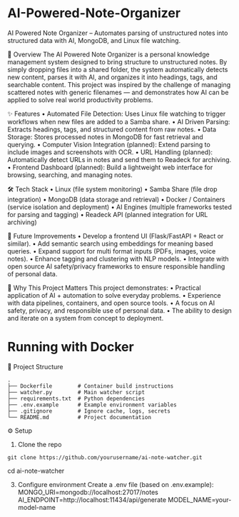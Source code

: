 # AI-Powered-Note-Organizer
AI Powered Note Organizer – Automates parsing of unstructured notes into structured data with AI, MongoDB, and Linux file watching.

📖 Overview
The AI Powered Note Organizer is a personal knowledge management system designed to bring structure to unstructured notes. By simply dropping files into a shared folder, the system automatically detects new content, parses it with AI, and organizes it into headings, tags, and searchable content.
This project was inspired by the challenge of managing scattered notes with generic filenames — and demonstrates how AI can be applied to solve real world productivity problems.

✨ Features
•	Automated File Detection: Uses Linux file watching to trigger workflows when new files are added to a Samba share.
•	AI Driven Parsing: Extracts headings, tags, and structured content from raw notes.
•	Data Storage: Stores processed notes in MongoDB for fast retrieval and querying.
•	Computer Vision Integration (planned): Extend parsing to include images and screenshots with OCR.
•	URL Handling (planned): Automatically detect URLs in notes and send them to Readeck for archiving.
•	Frontend Dashboard (planned): Build a lightweight web interface for browsing, searching, and managing notes.

🛠️ Tech Stack
•	Linux (file system monitoring)
•	Samba Share (file drop integration)
•	MongoDB (data storage and retrieval)
•	Docker / Containers (service isolation and deployment)
•	AI Engines (multiple frameworks tested for parsing and tagging)
•	Readeck API (planned integration for URL archiving)
	
🚀 Future Improvements
•	Develop a frontend UI (Flask/FastAPI + React or similar).
•	Add semantic search using embeddings for meaning based queries.
•	Expand support for multi format inputs (PDFs, images, voice notes).
•	Enhance tagging and clustering with NLP models.
•	Integrate with open source AI safety/privacy frameworks to ensure responsible handling of personal data.

🎯 Why This Project Matters
This project demonstrates:
•	Practical application of AI + automation to solve everyday problems.
•	Experience with data pipelines, containers, and open source tools.
•	A focus on AI safety, privacy, and responsible use of personal data.
•	The ability to design and iterate on a system from concept to deployment.

# Running with Docker
📂 Project Structure
```
.
├── Dockerfile        # Container build instructions
├── watcher.py        # Main watcher script
├── requirements.txt  # Python dependencies
├── .env.example      # Example environment variables
├── .gitignore        # Ignore cache, logs, secrets
└── README.md         # Project documentation
```

⚙️ Setup
1. Clone the repo
   
```git clone https://github.com/yourusername/ai-note-watcher.git```

cd ai-note-watcher

3. Configure environment
Create a .env file (based on .env.example):
MONGO_URI=mongodb://localhost:27017/notes
AI_ENDPOINT=http://localhost:11434/api/generate
MODEL_NAME=your-model-name

